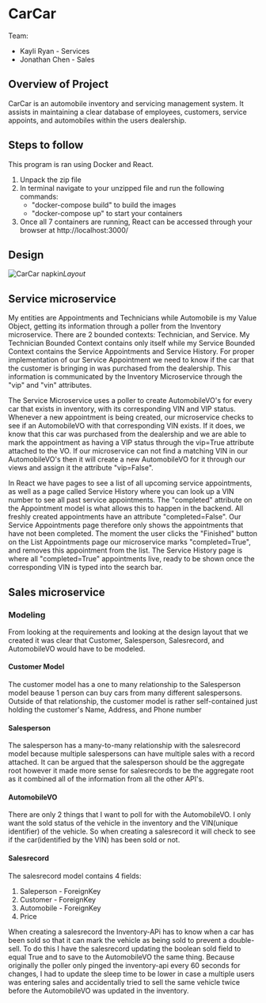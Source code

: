 # CarCar

Team:
* Kayli Ryan - Services
* Jonathan Chen - Sales

## Overview of Project
CarCar is an automobile inventory and servicing management system. It assists in maintaining a clear database of employees, customers, service appoints, and automobiles within the users dealership.


## Steps to follow
This program is ran using Docker and React. 
1. Unpack the zip file 
2. In terminal navigate to your unzipped file and run the following commands:  
    - "docker-compose build" to build the images
    - "docker-compose up" to start your containers
3. Once all 7 containers are running, React can be accessed through your browser at http://localhost:3000/

## Design
![CarCar napkin](Resources/layout1.png)*Layout*

## Service microservice
My entities are Appointments and Technicians while Automobile is my Value Object, getting its information through a poller from the Inventory microservice.
There are 2 bounded contexts: Technician, and Service. My Technician Bounded Context contains only itself while my Service Bounded Context contains the Service Appointments and Service History. For proper implementation of our Service Appointment we need to know if the car that the customer is bringing in was purchased from the dealership. This information is communicated by the Inventory Microservice through the "vip" and "vin" attributes. 


The Service Microservice uses a poller to  create AutomobileVO's for every car that exists in inventory, with its corresponding VIN and VIP status. Whenever a new appointment is being created, our microservice checks to see if an AutomobileVO with that corresponding VIN exists. If it does, we know that this car was purchased from the dealership and we are able to mark the appointment as having a VIP status through the vip=True attribute attached to the VO. If our microservice can not find a matching VIN in our AutomobileVO's then it will create a new AutomobileVO for it through our views and assign it the attribute "vip=False". 


In React we have pages to see a list of all upcoming service appointments, as well as a page called Service History where you can look up a VIN number to see all past service appointments. The "completed" attribute on the Appointment model is what allows this to happen in the backend. All freshly created appointments have an attribute "completed=False". Our Service Appointments page therefore only shows the appointments that have not been completed. The moment the user clicks the "Finished" button on the List Appointments page our microservice marks "completed=True", and removes this appointment from the list. The Service History page is where all "completed=True" appointments live, ready to be shown once the corresponding VIN is typed into the search bar. 

## Sales microservice
### Modeling
From looking at the requirements and looking at the design layout that we created it was clear that Customer, Salesperson, Salesrecord, and AutomobileVO would have to be modeled. 

#### Customer Model
The customer model has a one to many relationship to the Salesperson model beause 1 person can buy cars from many different salespersons. Outside of that relationship, the customer model is rather self-contained just holding the customer's Name, Address, and Phone number

#### Salesperson
The salesperson has a many-to-many relationship with the salesrecord model because multiple salespersons can have multiple sales with a record attached. It can be argued that the salesperson should be the aggregate root however it made more sense for salesrecords to be the aggregate root as it combined all of the information from all the other API's. 

#### AutomobileVO
There are only 2 things that I want to poll for with the AutomobileVO. I only want the sold status of the vehicle in the inventory and the VIN(unique identifier) of the vehicle. So when creating a salesrecord it will check to see if the car(identified by the VIN) has been sold or not.

#### Salesrecord
The salesrecord model contains 4 fields:

1. Saleperson - ForeignKey
2. Customer - ForeignKey
3. Automobile - ForeignKey
4. Price

When creating a salesrecord the Inventory-APi has to know when a car has been sold so that it can mark the vehicle as being sold to prevent a double-sell. To do this I have the salesrecord updating the boolean sold field to equal True and to save to the AutomobileVO the same thing. Because originally the poller only pinged the inventory-api every 60 seconds for changes, I had to update the sleep time to be lower in case a multiple users was entering sales and accidentally tried to sell the same vehicle twice before the AutomobileVO was updated in the inventory.
